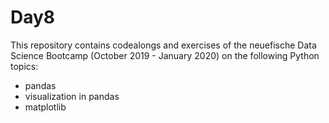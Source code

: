 # Day8

This repository contains codealongs and exercises of the neuefische Data Science Bootcamp (October 2019 - January 2020) on the following Python topics:
- pandas
- visualization in pandas
- matplotlib

